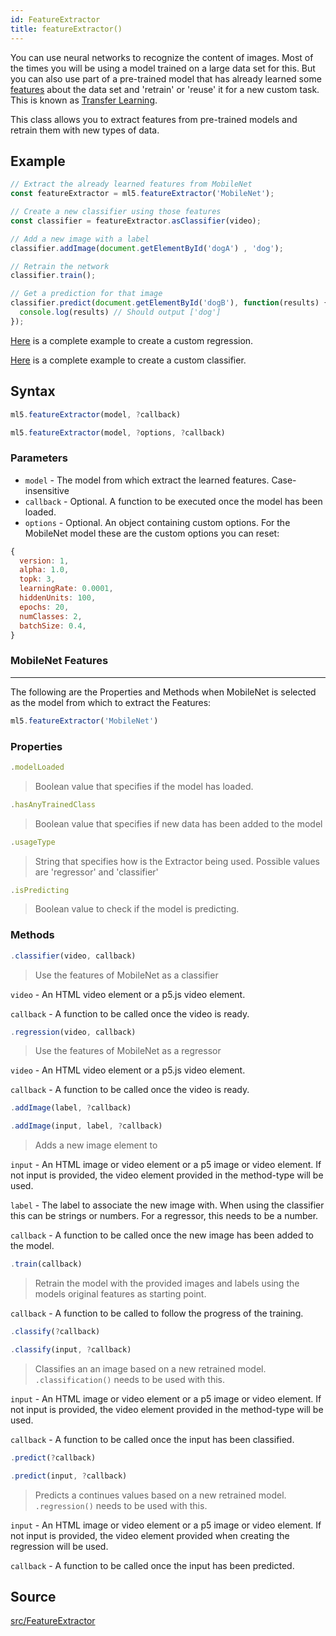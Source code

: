```yaml
---
id: FeatureExtractor
title: featureExtractor()
---
```


You can use neural networks to recognize the content of images. Most of the times you will be using a model trained on a large data set for this. But you can also use part of a pre-trained model that has already learned some [features]() about the data set and 'retrain' or 'reuse' it for a new custom task. This is known as [Transfer Learning]().

This class allows you to extract features from pre-trained models and retrain them with new types of data.

## Example

```javascript
// Extract the already learned features from MobileNet
const featureExtractor = ml5.featureExtractor('MobileNet');

// Create a new classifier using those features
const classifier = featureExtractor.asClassifier(video);

// Add a new image with a label
classifier.addImage(document.getElementById('dogA') , 'dog');

// Retrain the network
classifier.train();

// Get a prediction for that image
classifier.predict(document.getElementById('dogB'), function(results) {
  console.log(results) // Should output ['dog']
});
```

[Here](https://github.com/ml5js/ml5-examples/blob/master/p5js/FeatureExtractor_Image_Regression/sketch.js) is a complete example to create a custom regression.

[Here](https://github.com/ml5js/ml5-examples/blob/master/p5js/FeatureExtractor_Image_Classification/sketch.js) is a complete example to create a custom classifier.

## Syntax
  ```javascript
  ml5.featureExtractor(model, ?callback)
  ```

  ```javascript
  ml5.featureExtractor(model, ?options, ?callback)
  ```
### Parameters
  - `model` - The model from which extract the learned features. Case-insensitive
  - `callback` - Optional. A function to be executed once the model has been loaded.
  - `options` - Optional. An object containing custom options. For the MobileNet model these are the custom options you can reset:

  ```javascript
  {   
    version: 1,
    alpha: 1.0,
    topk: 3,
    learningRate: 0.0001,
    hiddenUnits: 100,
    epochs: 20,
    numClasses: 2,
    batchSize: 0.4, 
  }
  ```
### MobileNet Features
--- 

The following are the Properties and Methods when MobileNet is selected as the model from which to extract the Features:

```javascript
ml5.featureExtractor('MobileNet')
```

### Properties

  ```javascript
  .modelLoaded
  ```
  > Boolean value that specifies if the model has loaded.

  ```javascript
  .hasAnyTrainedClass
  ```
  > Boolean value that specifies if new data has been added to the model 

  ```javascript
  .usageType
  ```
  > String that specifies how is the Extractor being used. Possible values are 'regressor' and 'classifier'

  ```javascript
  .isPredicting
  ```
  > Boolean value to check if the model is predicting.


### Methods

  ```javascript
  .classifier(video, callback)
  ```
  > Use the features of MobileNet as a classifier

  `video` - An HTML video element or a p5.js video element.

  `callback` - A function to be called once the video is ready.

  ```javascript
  .regression(video, callback)
  ```
  > Use the features of MobileNet as a regressor

  `video` - An HTML video element or a p5.js video element.

  `callback` - A function to be called once the video is ready.

  ```javascript
  .addImage(label, ?callback)
  ```
  ```javascript
  .addImage(input, label, ?callback)
  ```
  > Adds a new image element to 

  `input` -  An HTML image or video element or a p5 image or video element. If not input is provided, the video element provided in the method-type will be used.

  `label` -  The label to associate the new image with. When using the classifier this can be strings or numbers. For a regressor, this needs to be a number.

  `callback` - A function to be called once the new image has been added to the model.


  ```javascript
  .train(callback)
  ```
  > Retrain the model with the provided images and labels using the models original features as starting point.

  `callback` - A function to be called to follow the progress of the training.

  ```javascript
  .classify(?callback)
  ```
  ```javascript
  .classify(input, ?callback)
  ```
  > Classifies an an image based on a new retrained model. `.classification()` needs to be used with this.

  `input` - An HTML image or video element or a p5 image or video element. If not input is provided, the video element provided in the method-type will be used.

  `callback` - A function to be called once the input has been classified.

  ```javascript
  .predict(?callback)
  ```
  ```javascript
  .predict(input, ?callback)
  ```
  > Predicts a continues values based on a new retrained model. `.regression()` needs to be used with this. 

  `input` - An HTML image or video element or a p5 image or video element. If not input is provided, the video element provided when creating the regression will be used.

  `callback` - A function to be called once the input has been predicted.

## Source

[src/FeatureExtractor](https://github.com/ml5js/ml5-library/tree/master/src/FeatureExtractor)